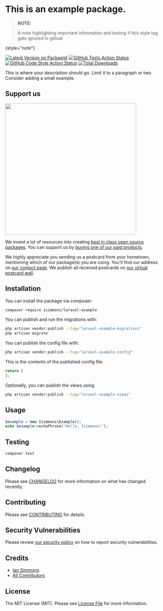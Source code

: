 # This is an example package.

>**NOTE:**
> 
>A note highlighting important information and testing if this style tag gets ignored in github
>
{style="note"}

[![Latest Version on Packagist](https://img.shields.io/packagist/v/isimmons/laravel-example.svg?style=flat-square)](https://packagist.org/packages/isimmons/laravel-example)
[![GitHub Tests Action Status](https://img.shields.io/github/actions/workflow/status/isimmons/laravel-example/run-tests.yml?branch=main&label=tests&style=flat-square)](https://github.com/isimmons/laravel-example/actions?query=workflow%3Arun-tests+branch%3Amain)
[![GitHub Code Style Action Status](https://img.shields.io/github/actions/workflow/status/isimmons/laravel-example/fix-php-code-style-issues.yml?branch=main&label=code%20style&style=flat-square)](https://github.com/isimmons/laravel-example/actions?query=workflow%3A"Fix+PHP+code+style+issues"+branch%3Amain)
[![Total Downloads](https://img.shields.io/packagist/dt/isimmons/laravel-example.svg?style=flat-square)](https://packagist.org/packages/isimmons/laravel-example)

This is where your description should go. Limit it to a paragraph or two. Consider adding a small example.

## Support us

[<img src="https://github-ads.s3.eu-central-1.amazonaws.com/laravel-example.jpg?t=1" width="419px" />](https://spatie.be/github-ad-click/laravel-example)

We invest a lot of resources into creating [best in class open source packages](https://spatie.be/open-source). You can support us by [buying one of our paid products](https://spatie.be/open-source/support-us).

We highly appreciate you sending us a postcard from your hometown, mentioning which of our package(s) you are using. You'll find our address on [our contact page](https://spatie.be/about-us). We publish all received postcards on [our virtual postcard wall](https://spatie.be/open-source/postcards).

## Installation

You can install the package via composer:

```bash
composer require isimmons/laravel-example
```

You can publish and run the migrations with:

```bash
php artisan vendor:publish --tag="laravel-example-migrations"
php artisan migrate
```

You can publish the config file with:

```bash
php artisan vendor:publish --tag="laravel-example-config"
```

This is the contents of the published config file:

```php
return [
];
```

Optionally, you can publish the views using

```bash
php artisan vendor:publish --tag="laravel-example-views"
```

## Usage

```php
$example = new Isimmons\Example();
echo $example->echoPhrase('Hello, Isimmons!');
```

## Testing

```bash
composer test
```

## Changelog

Please see [CHANGELOG](CHANGELOG.md) for more information on what has changed recently.

## Contributing

Please see [CONTRIBUTING](CONTRIBUTING.md) for details.

## Security Vulnerabilities

Please review [our security policy](../../security/policy) on how to report security vulnerabilities.

## Credits

- [Ian Simmons](https://github.com/isimmons)
- [All Contributors](../../contributors)

## License

The MIT License (MIT). Please see [License File](LICENSE.md) for more information.
